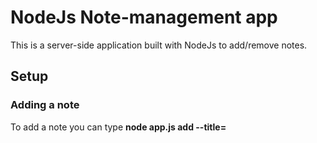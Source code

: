 # NodeJs Note-management app

This is a server-side application built with NodeJs to add/remove notes.

## Setup

### Adding a note

To add a note you can type **node app.js add --title=*<title of my note>* --body=*<content of my note>***:

```
$ node app.js add --title="This is a note" --body="This is the content of my note"
```

the following output will be logged into the console:

```
Starting app.js...
- Starting notes.js...
New note added!
---
Title: This is a note
Body: This is the content of my first note
```

### Removing a note

To delete a note you can type **node app.js remove --title=*<title of my note>***:

```
$ node app.js add --title="This is a note"
```



